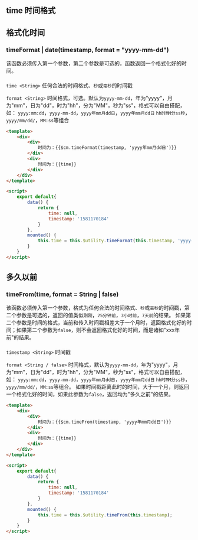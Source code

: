 <!--
 * @Author: zhoulf
 * @FilePath: /roll-lib/docs/docs/function/time-format.md
 * @Date: 2021-11-30 11:39:28
 * @LastEditors: zhoulf
 * @LastEditTime: 2021-11-30 11:40:34
 * @Description: 
-->
## time 时间格式

## 格式化时间

### timeFormat | date(timestamp, format = "yyyy-mm-dd")
该函数必须传入第一个参数，第二个参数是可选的，函数返回一个格式化好的时间。
####
`time <String>` 任何合法的时间格式、`秒`或`毫秒`的时间戳

`format <String>` 时间格式，可选。默认为`yyyy-mm-dd`，年为"yyyy"，月为"mm"，日为"dd"，时为"hh"，分为"MM"，秒为"ss"，格式可以自由搭配，如： `yyyy:mm:dd`，`yyyy-mm-dd`，`yyyy年mm月dd日`，`yyyy年mm月dd日` `hh时MM分ss秒`，`yyyy/mm/dd/`，`MM:ss`等组合

```html
<template>
	<div>
		<div>
			时间为：{{$cm.timeFormat(timestamp, 'yyyy年mm月dd日')}}
		</div>
		<div>
			时间为：{{time}}
		</div>
	</div>
</template>

<script>
	export default{
		data() {
			return {
				time: null,
				timestamp: '1581170184'
			}
		},
		mounted() {
			this.time = this.$utility.timeFormat(this.timestamp, 'yyyy-mm-dd');
		}
	}
</script>
```

## 多久以前

### timeFrom(time, format = String | false)

该函数必须传入第一个参数，格式为任何合法的时间格式、`秒`或`毫秒`的时间戳，第二个参数是可选的，返回的值类似`刚刚`，`25分钟前`，`3小时前`，`7天前`的结果。 如果第二个参数是时间的格式，当前和传入时间戳相差大于一个月时，返回格式化好的时间；如果第二个参数为`false`，则不会返回格式化好的时间，而是诸如"xxx年前"的结果。
####
`timestamp <String>` 时间戳

`format <String / false>` 时间格式，默认为`yyyy-mm-dd`，年为"yyyy"，月为"mm"，日为"dd"，时为"hh"，分为"MM"，秒为"ss"，格式可以自由搭配，如： `yyyy:mm:dd`，`yyyy-mm-dd`，`yyyy年mm月dd日`，`yyyy年mm月dd日` `hh时MM分ss秒`，`yyyy/mm/dd/`，`MM:ss`等组合。 如果时间戳距离此时的时间，大于一个月，则返回一个格式化好的时间，如果此参数为`false`，返回均为"多久之前"的结果。

```html
<template>
	<div>
		<div>
			时间为：{{$cm.timeFrom(timestamp, 'yyyy年mm月dd日')}}
		</div>
		<div>
			时间为：{{time}}
		</div>
	</div>
</template>

<script>
	export default{
		data() {
			return {
				time: null,
				timestamp: '1581170184'
			}
		},
        mounted() {
			this.time = this.$utility.timeFrom(this.timestamp);
		}
	}
</script>
```
